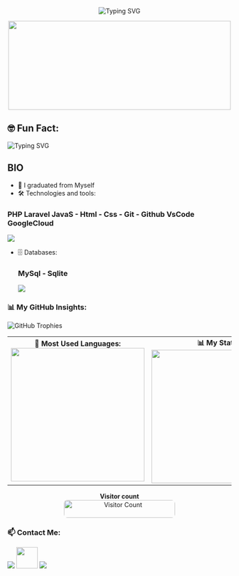 <p align="center">
  <img src="https://readme-typing-svg.herokuapp.com?font=Fira+Code&weight=600&size=22&pause=10&color=F75C7E&width=435&lines=👋+Hello!+I'm+Elnurbek!;PHP+Laravel+and+Developer+👨‍💻" alt="Typing SVG" />
</p>
<p align="center">
  <img src="https://media.giphy.com/media/qgQUggAC3Pfv687qPC/giphy.gif" width="500" height="200"/>
</p>


## 🤓 Fun Fact:  
<p align="left">
  <img src="https://readme-typing-svg.herokuapp.com?font=Fira+Code&weight=1&size=17&pause=0&color=F75C7E&width=435&lines=Did+you+know?;I+love+solving+coding+challenges+and+debugging;Is+my+superpower!+🔥" alt="Typing SVG" />
</p>

## BIO

- 🏫 I graduated from Myself
- 🛠 Technologies and tools:
### PHP Laravel JavaS - Html - Css - Git - Github VsCode GoogleCloud
  <img src="https://skillicons.dev/icons?i=php,laravel,js,html,css,git,github,gcp" />

- 🗄 Databases:
  ### MySql - Sqlite
  <img src="https://skillicons.dev/icons?i=mysql,sqlite" />

### 📊 My GitHub Insights:  

![GitHub Trophies](https://github-profile-trophy.vercel.app/?username=laravelfw&theme=radical)

<table>
  <tr>
    <td align="center" width="33%">
      <strong>📌 Most Used Languages:</strong><br>
      <img src="https://github-readme-stats.vercel.app/api/top-langs/?username=laravelfw&langs_count=5&layout=compact&theme=radical&hide_border=true&card_width=300" width="300"/>
    </td> 
    <td align="center" width="33%">
      <strong>📊 My Stats:</strong><br>
      <img src="https://github-readme-stats.vercel.app/api?username=laravelfw&show_icons=true&theme=radical&hide_border=true&card_width=300" width="300"/>
    </td>
    <td align="center" width="33%">
    <strong>⭐️ GitHub Stars:</strong><br><br>
    <a href="https://github.com/laravelfw" target="_blank">
        <img src="https://img.shields.io/github/stars/laravelfw?style=flat&logo=github&logoColor=white&label=GitHub%20Stars&labelColor=blue&color=F7DF1E" 
             alt="GitHub Stars" height="40" />
    </a>
    </td> 
  </tr>    
</table>

<p align="center"> 
  <b>Visitor count</b> <br>
  <img src="https://profile-counter.glitch.me/torvalds/count.svg" alt="Visitor Count" width="250" height="40" style="border-radius: 8px;"/>
</p>

### 📫 Contact Me:  

  <a href="mailto:elnurbek.pubgmobile@gmail.com"><img src="https://skillicons.dev/icons?i=gmail" /></a>
  <a href="https://t.me/Elnurbek"><img src="https://upload.wikimedia.org/wikipedia/commons/8/82/Telegram_logo.svg" width="48" height="48"/></a>
  <a href="https://www.instagram.com/elnurbek_025"><img src="https://skillicons.dev/icons?i=instagram" /></a>
